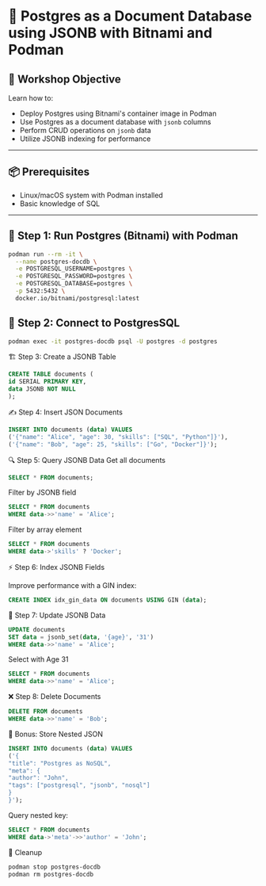 # 🐘 Postgres as a Document Database using JSONB with Bitnami and Podman

## 🎯 Workshop Objective

Learn how to:
- Deploy Postgres using Bitnami's container image in Podman
- Use Postgres as a document database with `jsonb` columns
- Perform CRUD operations on `jsonb` data
- Utilize JSONB indexing for performance

---

## 📦 Prerequisites

- Linux/macOS system with Podman installed
- Basic knowledge of SQL

---

## 🚀 Step 1: Run Postgres (Bitnami) with Podman

```bash
podman run --rm -it \
  --name postgres-docdb \
  -e POSTGRESQL_USERNAME=postgres \
  -e POSTGRESQL_PASSWORD=postgres \
  -e POSTGRESQL_DATABASE=postgres \
  -p 5432:5432 \
  docker.io/bitnami/postgresql:latest
```


## 🔗 Step 2: Connect to PostgresSQL

```bash
podman exec -it postgres-docdb psql -U postgres -d postgres
```

🏗️ Step 3: Create a JSONB Table

```sql
CREATE TABLE documents (
id SERIAL PRIMARY KEY,
data JSONB NOT NULL
);
```


✍️ Step 4: Insert JSON Documents
```sql
INSERT INTO documents (data) VALUES
('{"name": "Alice", "age": 30, "skills": ["SQL", "Python"]}'),
('{"name": "Bob", "age": 25, "skills": ["Go", "Docker"]}');
```


🔍 Step 5: Query JSONB Data
Get all documents

```sql
SELECT * FROM documents;
```

Filter by JSONB field

```sql
SELECT * FROM documents
WHERE data->>'name' = 'Alice';
```

Filter by array element

```sql
SELECT * FROM documents
WHERE data->'skills' ? 'Docker';
```

⚡ Step 6: Index JSONB Fields

Improve performance with a GIN index:

```sql
CREATE INDEX idx_gin_data ON documents USING GIN (data);
```

🔄 Step 7: Update JSONB Data

```sql
UPDATE documents
SET data = jsonb_set(data, '{age}', '31')
WHERE data->>'name' = 'Alice';
```

Select with Age 31

```sql
SELECT * FROM documents
WHERE data->>'name' = 'Alice';
```


❌ Step 8: Delete Documents

```sql
DELETE FROM documents
WHERE data->>'name' = 'Bob';
```

🧪 Bonus: Store Nested JSON


```sql
INSERT INTO documents (data) VALUES
('{
"title": "Postgres as NoSQL",
"meta": {
"author": "John",
"tags": ["postgresql", "jsonb", "nosql"]
}
}');
```

Query nested key:

```sql
SELECT * FROM documents
WHERE data->'meta'->>'author' = 'John';
```

🧹 Cleanup


```bash
podman stop postgres-docdb
podman rm postgres-docdb
```
